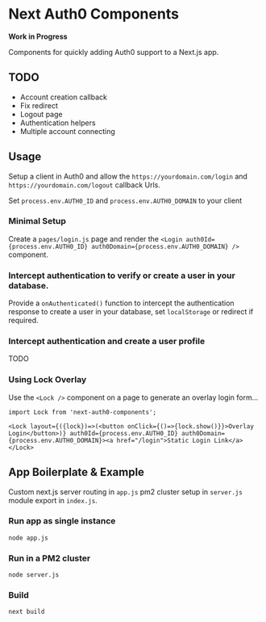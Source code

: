 # Next Auth0 Components

__Work in Progress__

Components for quickly adding Auth0 support to a Next.js app.

## TODO
- Account creation callback
- Fix redirect
- Logout page
- Authentication helpers
- Multiple account connecting

## Usage

Setup a client in Auth0 and allow the `https://yourdomain.com/login` and `https://yourdomain.com/logout` callback Urls.

Set `process.env.AUTH0_ID` and `process.env.AUTH0_DOMAIN` to your client 

### Minimal Setup

Create a `pages/login.js` page and render the `<Login auth0Id={process.env.AUTH0_ID} auth0Domain={process.env.AUTH0_DOMAIN} />` component. 

### Intercept authentication to verify or create a user in your database.

Provide a `onAuthenticated()` function to intercept the authentication response to create a user in your database, set `localStorage` or redirect if required.

### Intercept authentication and create a user profile

TODO

### Using Lock Overlay

Use the `<Lock />` component on a page to generate an overlay login form...

```
import Lock from 'next-auth0-components';

<Lock layout={({lock})=>(<button onClick={()=>{lock.show()}}>Overlay Login</button>)} auth0Id={process.env.AUTH0_ID} auth0Domain={process.env.AUTH0_DOMAIN}><a href="/login">Static Login Link</a></Lock>
```

## App Boilerplate & Example

Custom next.js server routing in `app.js` pm2 cluster setup in `server.js` module export in `index.js`.

### Run app as single instance
`node app.js`

### Run in a PM2 cluster
`node server.js`

### Build
`next build`